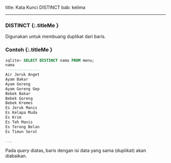 title: Kata Kunci DISTINCT
bab: kelima

---


### <i class="fa fa-info-circle"></i> DISTINCT {:.titleMe }

Digunakan untuk membuang duplikat dari baris.

### <i class="fa fa-code"></i> Contoh {:.titleMe }

```sql
sqlite> SELECT DISTINCT nama FROM menu;
nama           
---------------
Air Jeruk Anget
Ayam Bakar     
Ayam Goreng    
Ayam Goreng Gep
Bebek Bakar    
Bebek Goreng   
Bebek Kremes   
Es Jeruk Manis 
Es Kelapa Muda 
Es Krim        
Es Teh Manis   
Es Terong Belan
Es Timun Serut 

...

```

Pada _query_ diatas, baris dengan isi data yang sama (duplikat) akan diabaikan.
